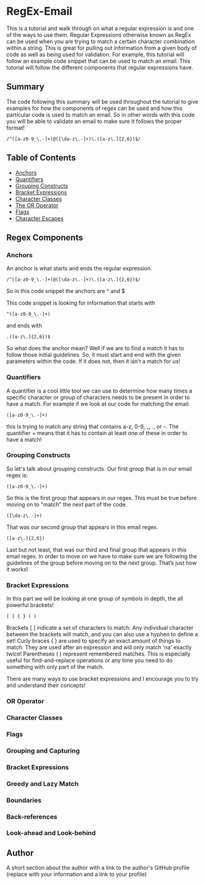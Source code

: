 # RegEx-Email

This is a tutorial and walk through on what a regular expression is and one of the ways to use them. Regular Expressions otherwise known as RegEx can be used when you are trying to match a certain character combination within a string. This is great for pulling out information from a given body of code as well as being used for validation. For example, this tutorial will follow an example code snippet that can be used to match an email. This tutorial will follow the different components that regular expressions have.


## Summary

The code following this summary will be used throughout the tutorial to give examples for how the components of regex can be used and how this particular code is used to match an email. So in other words with this code you will be able to validate an email to make sure it follows the proper format!

```
/^([a-z0-9_\.-]+)@([\da-z\.-]+)\.([a-z\.]{2,6})$/
```


## Table of Contents

- [Anchors](#anchors)
- [Quantifiers](#quantifiers)
- [Grouping Constructs](#grouping-constructs)
- [Bracket Expressions](#bracket-expressions)
- [Character Classes](#character-classes)
- [The OR Operator](#the-or-operator)
- [Flags](#flags)
- [Character Escapes](#character-escapes)

## Regex Components

### Anchors

An anchor is what starts and ends the regular expression.
```
/^([a-z0-9_\.-]+)@([\da-z\.-]+)\.([a-z\.]{2,6})$/
```
So in this code snippet the anchors are ^ and $

This code snippet is looking for information that starts with
```
^([a-z0-9_\.-]+)
```
and ends with
```
.([a-z\.]{2,6})$
```
So what does the anchor mean? Well if we are to find a match it has to follow those initial guidelines. So, it must start and end with the given parameters within the code. If it does not, then it isn’t a match for us!

### Quantifiers

A quantifier is a cool little tool we can use to determine how many times a specific character or group of characters needs to be present in order to have a match. For example if we look at our code for matching the email:
```
([a-z0-9_\.-]+)
```
this is trying to match any string that contains a-z, 0-9, _, ., or -. The quantifier + means that it has to contain at least one of these in order to have a match!

### Grouping Constructs

So let's talk about grouping constructs. Our first group that is in our email regex is:
```
([a-z0-9_\.-]+)
```
So this is the first group that appears in our regex. This must be true before moving on to "match" the next part of the code.
```
([\da-z\.-]+)
```
That was our second group that appears in this email regex.
```
([a-z\.]{2,6})
```
Last but not least, that was our third and final group that appears in this email regex.
In order to move on we have to make sure we are following the guidelines of the group before moving on to the next group. That’s just how it works!

### Bracket Expressions

In this part we will be looking at one group of symbols in depth, the all powerful brackets!
```
[ ] { } ( )
```
Brackets [ ] indicate a set of characters to match. Any individual character between the brackets will match, and you can also use a hyphen to define a set!
Curly braces { } are used to specify an exact amount of things to match. They are used after an expression and will only match 'na' exactly twice!
Parentheses ( ) represent remembered matches. This is especially useful for find-and-replace operations or any time you need to do something with only part of the match.

There are many ways to use bracket expressions and I encourage you to try and understand their concepts! 


### OR Operator

### Character Classes

### Flags

### Grouping and Capturing

### Bracket Expressions

### Greedy and Lazy Match

### Boundaries

### Back-references

### Look-ahead and Look-behind

## Author

A short section about the author with a link to the author's GitHub profile (replace with your information and a link to your profile)
